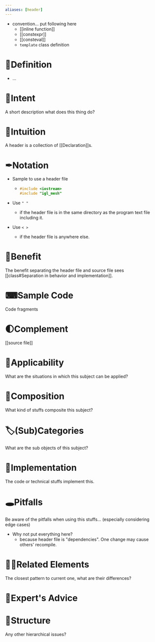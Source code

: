 ```yaml
---
aliases: [header]
---
```


- convention... put following here
    - [[inline function]]
    - [[constexpr]]
    - [[consteval]]
    - `template`  class definition
    
# 📝Definition
- ...

# 🎯Intent
 A short description what does this thing do?

# 🧠Intuition
A header is a collection of [[Declaration]]s.

# ✒Notation
- Sample to use a header file
    - ```c++
      #include <iostream>
      #include "igl_mesh"
      ```
    
- Use `" "`
    - if the header file is in the same directory as the program text file including it.
    
- Use `< >`
    - if the header file is anywhere else.
    


# 🚀Benefit
The benefit separating the header file and source file sees [[class#Separation in behavior and implementation]].

# ⌨Sample Code
 Code fragments

# 🌓Complement
[[source file]]

# 🤳Applicability
 What are the situations in which this subject can be applied?

# 🧪Composition
What kind of stuffs composite this subject?

# 🏷(Sub)Categories
What are the sub objects of this subject?

# 🔎Implementation
 The code or technical stuffs implement this.

# 🕳Pitfalls
Be aware of the pitfalls when using this stuffs... (especially considering edge cases)
- Why not put everything here?
    - because header file is "dependencies". One change may cause others' recompile.
    
# 🙋‍♂️Related Elements
 The closest pattern to current one, what are their differences?

# 🥼Expert's Advice

# 🧱Structure
Any other hierarchical issues?
